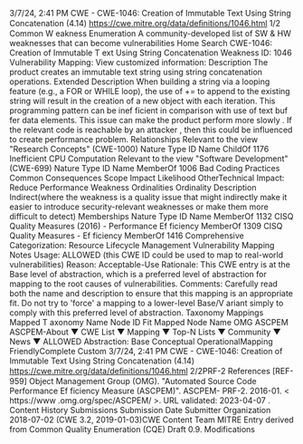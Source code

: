 3/7/24, 2:41 PM CWE - CWE-1046: Creation of Immutable Text Using String Concatenation (4.14)
https://cwe.mitre.org/data/deﬁnitions/1046.html 1/2
Common W eakness Enumeration
A community-developed list of SW & HW weaknesses that can become
vulnerabilities
Home Search
CWE-1046: Creation of Immutable T ext Using String Concatenation
Weakness ID: 1046
Vulnerability Mapping: 
View customized information:
 Description
The product creates an immutable text string using string concatenation operations.
 Extended Description
When building a string via a looping feature (e.g., a FOR or WHILE loop), the use of += to append to the existing string will result in
the creation of a new object with each iteration. This programming pattern can be inef ficient in comparison with use of text buf fer data
elements. This issue can make the product perform more slowly . If the relevant code is reachable by an attacker , then this could be
influenced to create performance problem.
 Relationships
 Relevant to the view "Research Concepts" (CWE-1000)
Nature Type ID Name
ChildOf 1176 Inefficient CPU Computation
 Relevant to the view "Software Development" (CWE-699)
Nature Type ID Name
MemberOf 1006 Bad Coding Practices
 Common Consequences
Scope Impact Likelihood
OtherTechnical Impact: Reduce Performance
 Weakness Ordinalities
Ordinality Description
Indirect(where the weakness is a quality issue that might indirectly make it easier to introduce security-relevant weaknesses or make
them more difficult to detect)
 Memberships
Nature Type ID Name
MemberOf 1132 CISQ Quality Measures (2016) - Performance Ef ficiency
MemberOf 1309 CISQ Quality Measures - Ef ficiency
MemberOf 1416 Comprehensive Categorization: Resource Lifecycle Management
 Vulnerability Mapping Notes
Usage: ALLOWED (this CWE ID could be used to map to real-world vulnerabilities)
Reason: Acceptable-Use
Rationale:
This CWE entry is at the Base level of abstraction, which is a preferred level of abstraction for mapping to the root causes of
vulnerabilities.
Comments:
Carefully read both the name and description to ensure that this mapping is an appropriate fit. Do not try to 'force' a mapping to a
lower-level Base/V ariant simply to comply with this preferred level of abstraction.
 Taxonomy Mappings
Mapped T axonomy Name Node ID Fit Mapped Node Name
OMG ASCPEM ASCPEM-About ▼ CWE List ▼ Mapping ▼ Top-N Lists ▼ Community ▼ News ▼
ALLOWED
Abstraction: Base
Conceptual OperationalMapping
FriendlyComplete Custom
3/7/24, 2:41 PM CWE - CWE-1046: Creation of Immutable Text Using String Concatenation (4.14)
https://cwe.mitre.org/data/deﬁnitions/1046.html 2/2PRF-2
 References
[REF-959] Object Management Group (OMG). "Automated Source Code Performance Ef ficiency Measure (ASCPEM)". ASCPEM-
PRF-2. 2016-01. < https://www .omg.org/spec/ASCPEM/ >. URL validated: 2023-04-07 .
 Content History
 Submissions
Submission Date Submitter Organization
2018-07-02
(CWE 3.2, 2019-01-03)CWE Content Team MITRE
Entry derived from Common Quality Enumeration (CQE) Draft 0.9.
 Modifications